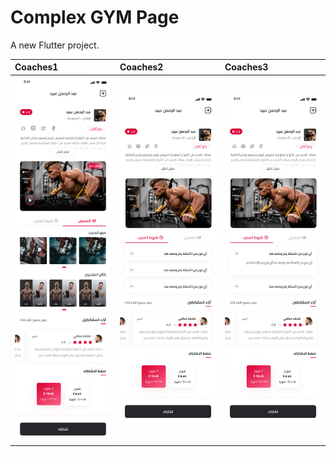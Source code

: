 # Complex GYM Page

A new Flutter project.

| Coaches1  | Coaches2  | Coaches3  | 
|:----------|:----------|:----------|
| <img src="https://github.com/TarekAlabd/complex_gym_page/blob/master/screenshots/coaches1.png" width=300>     | <img src="https://github.com/TarekAlabd/complex_gym_page/blob/master/screenshots/coaches2.png" width=300>     | <img src="https://github.com/TarekAlabd/complex_gym_page/blob/master/screenshots/coaches3.png" width=300>     |

